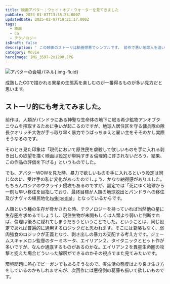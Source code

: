 ```yaml
---
title: 映画アバター：ウェイ・オブ・ウォーターを見てきました
pubDate: 2023-01-07T13:55:23.000Z
updatedDate: 2025-02-07T18:21:17.000Z
tags:
  - 映画
  - CG
  - テクノロジー
isDraft: false
description: ' この映画のストーリは勧善懲悪でシンプルです。 前作で悪い地球人を追い出した元海兵隊ジェイクは、舞台の神秘の星パンドラで家族と幸せに暮らしていました。そこに人類が再び現れてパンドラの貴重な資源を奪い、バトルになります。前作で死亡したマイルズ・クオリッチ大佐が人格のバックアップを植え付られたナヴィと人類の混血のアバターの姿でジェイクに復讐に来ます。 バトルも見応えありますが、この映画の1番素晴らしいのはパンドラの生物と生命圏です。骨格が地球上の魚類、哺乳類とこはことなり、6本脚で、複数の呼吸孔や蓋を持ち、胴体にも呼吸器官を持つ生物達が描かれています。'
category: Movie
heroImage: IMG_3597-2x1200.JPG
---
```


![アバターの会場パネル](https://object-storage.tyo2.conoha.io/v1/nc_938a9d00d6004f1390c354d4a15ef25b/blog-astro-assets/blog-images/IMG_3597-2x1200.JPG){.img-fluid}



成熟したCGで描かれる異星の生態系を楽しむのが一番得るものが多い見方だと思います。



## ストーリ的にも考えてみました。

前作は、人類がパンドラにある神聖な生命体の地下に眠る希少鉱物アンオブタニウムを搾取するために争いが起こるのですが、地球人居住区を守る傭兵隊の隊長クオリッチ大佐が手っ取り早く暴力でうばっちまえと雇い主をそそのかし実際そうなるのです。

そのとき見た印象は「現代において原住民を虐殺して欲しいものを手に入れる剥き出しの欲望を描く映画は設定が単純すぎ＆倫理的に許されないだろう、結果、この作品の評価を下げる」というものでした。

でも、アバターWOWを見た時、暴力で欲しいものを手に入れるという設定は同じなのに、受け手の私に変化があったのでしょう、かなり納得感がありました。もちろんロシアのウクライナ侵攻もあるのですが、設定では「死にゆく地球から一刻も早い移住を目指しており、最終目標が人類の地球脱出とパンドラへの移住及びナヴィの植民地化([wikipedia](https://ja.wikipedia.org/wiki/%E3%82%A2%E3%83%90%E3%82%BF%E3%83%BC:%E3%82%A6%E3%82%A7%E3%82%A4%E3%83%BB%E3%82%AA%E3%83%96%E3%83%BB%E3%82%A6%E3%82%A9%E3%83%BC%E3%82%BF%E3%83%BC))」となっているからです。

人類という種の生存が脅かされた時、テクノロジーを持っていれば当然他の星に生存圏を求めるでしょうし、現住生物が未開もしくは人類より弱いと判断すれば、倫理は後ろに隠れてしまうだろうということでした。ということは、同じ設定であれば普遍的に通用するロジックだと思われます。そこには葛藤もなく、弱肉強食のロジックが正義となり、剥き出しの暴力の支配する考え方です。ジェームスキャメロン監督のターミネータ、エイリアン２、タイタニックとヒット作が多いですが、なんか通底するものがあるのかな。エイリアン２を異星生命圏の攻撃と捉えた場合どういった解釈ができるのかその視点でまた見てみたいです。

環境問題に熱心でビーガンでもあるそうなので、実生活の態度はより良き生き方をしているのかもしれませんが、次回作には悪役側の葛藤も描いて欲しいものです。

